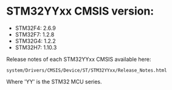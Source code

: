 # STM32YYxx CMSIS version:

  * STM32F4: 2.6.9
  * STM32F7: 1.2.8
  * STM32G4: 1.2.2
  * STM32H7: 1.10.3

Release notes of each STM32YYxx CMSIS available here:

`system/Drivers/CMSIS/Device/ST/STM32YYxx/Release_Notes.html`

Where 'YY' is the STM32 MCU series.

